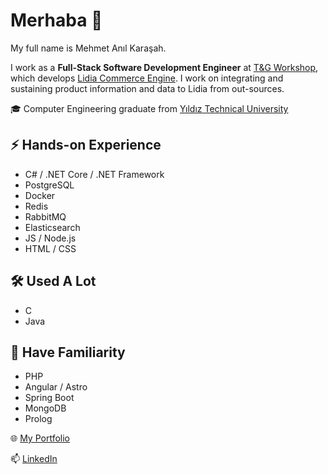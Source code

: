 # Merhaba 👋

My full name is Mehmet Anıl Karaşah.

I work as a **Full-Stack Software Development Engineer** at [T&G Workshop](https://www.tgworkshop.com/), which develops [Lidia Commerce Engine](https://www.lidiacommerce.com/). I work on integrating and sustaining product information and data to Lidia from out-sources.

🎓 Computer Engineering graduate from [Yıldız Technical University](https://yildiz.edu.tr/)

## ⚡ Hands-on Experience
- C# / .NET Core / .NET Framework
- PostgreSQL
- Docker
- Redis
- RabbitMQ
- Elasticsearch
- JS / Node.js
- HTML / CSS

## 🛠️ Used A Lot
- C
- Java

## 🔭 Have Familiarity
- PHP
- Angular / Astro
- Spring Boot
- MongoDB
- Prolog

🌐 [My Portfolio](https://www.anilkarasah.com/)

📫 [LinkedIn](https://www.linkedin.com/in/anilkarasah/)
